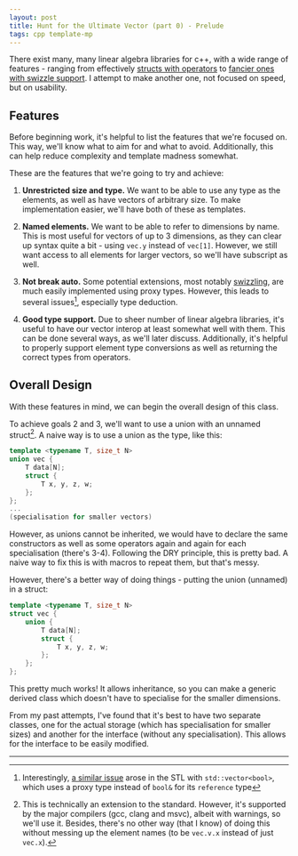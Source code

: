 ```yaml
---
layout: post
title: Hunt for the Ultimate Vector (part 0) - Prelude
tags: cpp template-mp
---
```


There exist many, many linear algebra libraries for c++, with a wide range of features - ranging from effectively [structs with operators][sfml-vec] to [fancier ones with swizzle support][cxxswizzle]. I attempt to make another one, not focused on speed, but on usability.

[sfml-vec]: https://www.sfml-dev.org/documentation/2.4.2/classsf_1_1Vector2.php
[cxxswizzle]: https://github.com/gwiazdorrr/CxxSwizzle

<!--more-->

## Features

Before beginning work, it's helpful to list the features that we're focused on.
This way, we'll know what to aim for and what to avoid. Additionally, this can
help reduce complexity and template madness somewhat.

These are the features that we're going to try and achieve:

1. **Unrestricted size and type.** We want to be able to use any type as the elements, as well as have vectors of arbitrary size. To make implementation easier, we'll have both of these as templates.

2. **Named elements.** We want to be able to refer to dimensions by name. This is most useful for vectors of up to 3 dimensions, as they can clear up syntax quite a bit - using `vec.y` instead of `vec[1]`. However, we still want access to all elements for larger vectors, so we'll have subscript as well.

3. **Not break auto.** Some potential extensions, most notably [swizzling][3], are much easily implemented using proxy types. However, this leads to several issues[^1], especially type deduction.

[3]: https://en.wikipedia.org/wiki/Swizzling_(computer_graphics)

[^1]: Interestingly, [a similar issue][vector-bool] arose in the STL with `std::vector<bool>`, which uses a proxy type instead of `bool&` for its `reference` type

[vector-bool]: https://stackoverflow.com/q/17794569

4. **Good type support.** Due to sheer number of linear algebra libraries, it's useful to have our vector interop at least somewhat well with them. This can be done several ways, as we'll later discuss. Additionally, it's helpful to properly support element type conversions as well as returning the correct types from operators.

## Overall Design

With these features in mind, we can begin the overall design of this class.

To achieve goals 2 and 3, we'll want to use a union with an unnamed struct[^2]. A naive way is to use a union as the type, like this:

[^2]: This is technically an extension to the standard. However, it's supported by the major compilers (gcc, clang and msvc), albeit with warnings, so we'll use it. Besides, there's no other way (that I know) of doing this without messing up the element names (to be `vec.v.x` instead of just `vec.x`).

``` cpp
template <typename T, size_t N>
union vec {
	T data[N];
	struct {
		T x, y, z, w;
	};
};
...
(specialisation for smaller vectors)
```

However, as unions cannot be inherited, we would have to declare the same constructors as well as some operators again and again for each specialisation (there's 3-4). Following the DRY principle, this is pretty bad. A naive way to fix this is with macros to repeat them, but that's messy.

However, there's a better way of doing things - putting the union (unnamed) in a struct:

``` cpp
template <typename T, size_t N>
struct vec {
	union {
		T data[N];
		struct {
			T x, y, z, w;
		};
	};
};
```

This pretty much works! It allows inheritance, so you can make a generic derived class which doesn't have to specialise for the smaller dimensions.

From my past attempts, I've found that it's best to have two separate classes, one for the actual storage (which has specialisation for smaller sizes) and another for the interface (without any specialisation). This allows for the interface to be easily modified.

---


